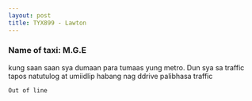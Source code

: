 ```yaml
---
layout: post
title: TYX899 - Lawton
---
```


### Name of taxi: M.G.E

kung saan saan sya dumaan para tumaas yung metro. Dun sya sa traffic tapos natutulog at umiidlip habang nag ddrive palibhasa traffic

```Out of line```
